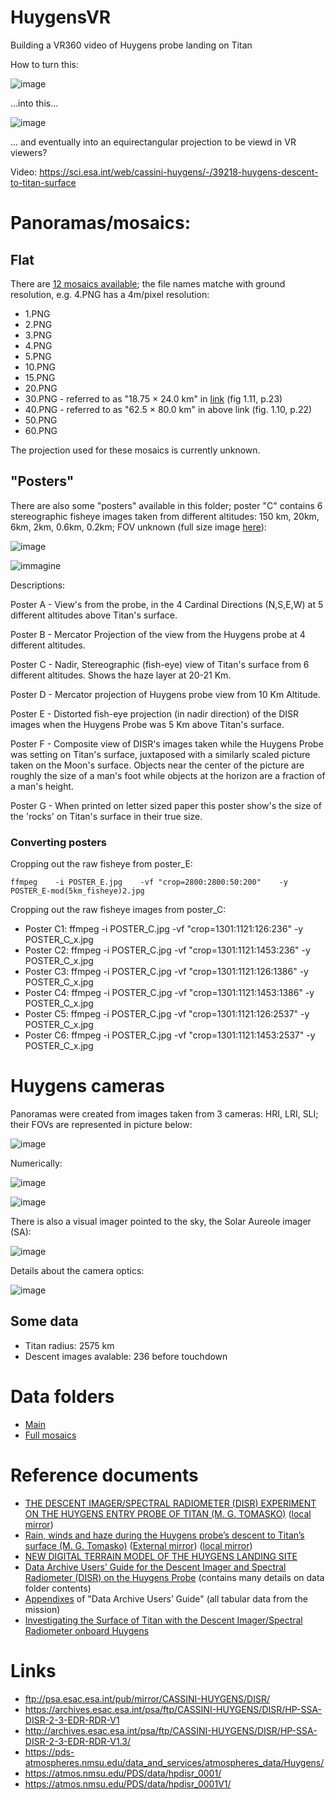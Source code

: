 # HuygensVR
Building a VR360 video of Huygens probe landing on Titan


How to turn this:

![image](https://user-images.githubusercontent.com/1620953/214508603-b539e178-d033-45e8-85cc-63eee6f3d0df.png)


...into this...

![image](https://user-images.githubusercontent.com/1620953/214508571-1608d290-8191-4bbd-aa4d-99cd73fb7ed3.png)

... and eventually into an equirectangular projection to be viewd in VR viewers?

Video: https://sci.esa.int/web/cassini-huygens/-/39218-huygens-descent-to-titan-surface

# Panoramas/mosaics:

## Flat

There are [12 mosaics available](https://archives.esac.esa.int/psa/ftp/CASSINI-HUYGENS/DISR/HP-SSA-DISR-2-3-EDR-RDR-V1.3/EXTRAS/MOSAICS/MOSIACS_PNG/); the file names matche with ground resolution, e.g. 4.PNG has a 4m/pixel resolution:

- 1.PNG
- 2.PNG
- 3.PNG
- 4.PNG
- 5.PNG
- 10.PNG
- 15.PNG
- 20.PNG
- 30.PNG - referred to as "18.75 × 24.0 km" in [link](https://www.mps.mpg.de/phd/theses/investigating-the-surface-of-titan-with-the-descent-imager-spectral-radiometer-onboard-huygens.pdf) (fig 1.11, p.23)
- 40.PNG - referred to as "62.5 × 80.0 km" in above link (fig. 1.10, p.22)
- 50.PNG
- 60.PNG

The projection used for these mosaics is currently unknown.

## "Posters"

There are also some "posters" available in this folder; poster "C" contains 6 stereographic fisheye images taken from different altitudes: 150 km, 20km, 6km, 2km, 0.6km, 0.2km; FOV unknown (full size image [here](https://archives.esac.esa.int/psa/ftp/CASSINI-HUYGENS/DISR/HP-SSA-DISR-2-3-EDR-RDR-V1.3/EXTRAS/POSTERS/POSTER_C.JPG)):

![image](https://user-images.githubusercontent.com/1620953/214520292-b3a77897-5aff-4b14-a3fd-28b921fffc85.png)

![immagine](https://user-images.githubusercontent.com/1620953/214538248-4a813780-cdb0-400f-8097-2f3da2605655.png)

Descriptions:

Poster A - View's from the probe, in the 4 Cardinal
Directions (N,S,E,W) at 5 different altitudes above Titan's
surface.

Poster B - Mercator Projection of the view from the Huygens
probe at 4 different altitudes.

Poster C - Nadir, Stereographic (fish-eye) view of Titan's
surface from 6 different altitudes.  Shows the haze layer at
20-21 Km.

Poster D - Mercator projection of Huygens probe view from 10
Km Altitude.

Poster E - Distorted fish-eye projection (in nadir
direction) of the DISR images when the Huygens Probe was 5
Km above Titan's surface.

Poster F - Composite view of DISR's images taken while the
Huygens Probe was setting on Titan's surface, juxtaposed
with a similarly scaled picture taken on the Moon's surface.
Objects near the center of the picture are roughly the size
of a man's foot while objects at the horizon are a fraction
of a man's height.

Poster G - When printed on letter sized paper this poster
show's the size of the 'rocks' on Titan's surface in their
true size.

### Converting posters

Cropping out the raw fisheye from poster_E:

    ffmpeg    -i POSTER_E.jpg    -vf "crop=2800:2800:50:200"    -y  POSTER_E-mod(5km_fisheye)2.jpg

Cropping out the raw fisheye images from poster_C:   

- Poster C1:  ffmpeg    -i POSTER_C.jpg    -vf "crop=1301:1121:126:236"    -y  POSTER_C_x.jpg
- Poster C2:  ffmpeg    -i POSTER_C.jpg    -vf "crop=1301:1121:1453:236"    -y  POSTER_C_x.jpg
- Poster C3:  ffmpeg    -i POSTER_C.jpg    -vf "crop=1301:1121:126:1386"    -y  POSTER_C_x.jpg
- Poster C4:  ffmpeg    -i POSTER_C.jpg    -vf "crop=1301:1121:1453:1386"    -y  POSTER_C_x.jpg
- Poster C5:  ffmpeg    -i POSTER_C.jpg    -vf "crop=1301:1121:126:2537"    -y  POSTER_C_x.jpg
- Poster C6:  ffmpeg    -i POSTER_C.jpg    -vf "crop=1301:1121:1453:2537"    -y  POSTER_C_x.jpg


# Huygens cameras

Panoramas were created from images taken from 3 cameras: HRI, LRI, SLI; their FOVs are represented in picture below:

![image](https://user-images.githubusercontent.com/1620953/214509962-9c37b7c6-9592-4bfb-a257-8d8c25cbcdc0.png)

Numerically:

![image](https://user-images.githubusercontent.com/1620953/214510628-50ac2deb-0833-49fd-ad6d-e5bc37b4471f.png)

![image](https://user-images.githubusercontent.com/1620953/214511341-420db227-4fec-48b8-90f7-1706f7bd570d.png)

There is also a visual imager pointed to the sky, the Solar Aureole imager (SA):

![image](https://user-images.githubusercontent.com/1620953/214511724-282fddda-5f2c-4c33-b8e4-58f4e5dd1036.png)

Details about the camera optics:

![image](https://user-images.githubusercontent.com/1620953/214523232-13005e4c-4b84-4fc2-9243-61cce64cb048.png)


## Some data

- Titan radius: 2575 km
- Descent images avalable: 236 before touchdown

# Data folders
- [Main](https://archives.esac.esa.int/psa/ftp/CASSINI-HUYGENS/DISR/)
- [Full mosaics](https://archives.esac.esa.int/psa/ftp/CASSINI-HUYGENS/DISR/HP-SSA-DISR-2-3-EDR-RDR-V1.3/EXTRAS/MOSAICS/MOSIACS_PNG/)

# Reference documents

- [THE DESCENT IMAGER/SPECTRAL RADIOMETER (DISR) EXPERIMENT ON THE HUYGENS ENTRY PROBE OF TITAN (M. G. TOMASKO)](https://archives.esac.esa.int/psa/ftp/CASSINI-HUYGENS/DISR/HP-SSA-DISR-2-3-EDR-RDR-V1.3/DOCUMENT/DISR_SUPPORTING_DOCUMENTS/SPACE_SCIENCE_REVIEW/SSR.PDF)  ([local mirror](https://github.com/jumpjack/HuygensVR/blob/main/THE%20DESCENT%20IMAGER-SPECTRAL%20RADIOMETER%20(DISR)%20EXPERIMENT%20ON%20THE%20HUYGENS%20ENTRY%20PROBE%20OF%20TITAN.PDF))
- [Rain, winds and haze during the Huygens probe’s descent to Titan’s surface (M. G. Tomasko)](https://archives.esac.esa.int/psa/ftp/CASSINI-HUYGENS/DISR/HP-SSA-DISR-2-3-EDR-RDR-V1.3/DOCUMENT/DISR_SUPPORTING_DOCUMENTS/SPACE_SCIENCE_REVIEW/SSR.PDF) ([External mirror](https://www.academia.edu/en/18515156/Rain_winds_and_haze_during_the_Huygens_probes_descent_to_Titans_surface)) ([local mirror](https://github.com/jumpjack/HuygensVR/blob/main/Rain_winds_and_haze_during_the_Huygens_p.pdf))
- [NEW DIGITAL TERRAIN MODEL OF THE HUYGENS LANDING SITE](https://www.cosmos.esa.int/documents/772136/977578/PUG-IPGP-Titan.pdf/888eec57-cd40-44dc-58b5-26cd8dd3587b?t=1620900122478)
- [Data Archive Users’ Guide for the Descent Imager and Spectral Radiometer (DISR) on the Huygens Probe](https://pds-atmospheres.nmsu.edu/data_and_services/atmospheres_data/Huygens/DISR_DATA_USERS_GUIDE_2.PDF) (contains many details on data folder contents)
- [Appendixes](https://pds-atmospheres.nmsu.edu/data_and_services/atmospheres_data/Huygens/DISR_DATA_USERS_GUIDE_2.PDF) of "Data Archive Users’ Guide" (all tabular data from the mission)
- [Investigating the Surface of Titan with the Descent Imager/Spectral Radiometer onboard Huygens](https://www.mps.mpg.de/phd/theses/investigating-the-surface-of-titan-with-the-descent-imager-spectral-radiometer-onboard-huygens.pdf)

# Links

- ftp://psa.esac.esa.int/pub/mirror/CASSINI-HUYGENS/DISR/
- https://archives.esac.esa.int/psa/ftp/CASSINI-HUYGENS/DISR/HP-SSA-DISR-2-3-EDR-RDR-V1
- http://archives.esac.esa.int/psa/ftp/CASSINI-HUYGENS/DISR/HP-SSA-DISR-2-3-EDR-RDR-V1.3/
- https://pds-atmospheres.nmsu.edu/data_and_services/atmospheres_data/Huygens/
- https://atmos.nmsu.edu/PDS/data/hpdisr_0001/
- https://atmos.nmsu.edu/PDS/data/hpdisr_0001V1/
